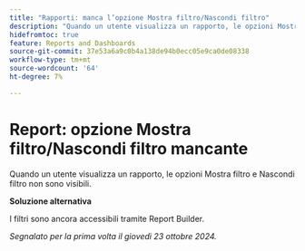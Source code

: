 ```yaml
---
title: "Rapporti: manca l’opzione Mostra filtro/Nascondi filtro"
description: "Quando un utente visualizza un rapporto, le opzioni Mostra filtro e Nascondi filtro non sono visibili."
hidefromtoc: true
feature: Reports and Dashboards
source-git-commit: 37e53a6a9c0b4a138de94b0ecc05e9ca0de08338
workflow-type: tm+mt
source-wordcount: '64'
ht-degree: 7%

---
```



# Report: opzione Mostra filtro/Nascondi filtro mancante

Quando un utente visualizza un rapporto, le opzioni Mostra filtro e Nascondi filtro non sono visibili.

**Soluzione alternativa**

I filtri sono ancora accessibili tramite Report Builder.

_Segnalato per la prima volta il giovedì 23 ottobre 2024._
